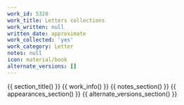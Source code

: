```yaml
---
work_id: 5320
work_title: Letters collections
work_written: null
written_date: approximate
work_collected: 'yes'
work_category: Letter
notes: null
icon: material/book
alternate_versions: []
---
```


{{ section_title() }}
{{ work_info() }}
{{ notes_section() }}
{{ appearances_section() }}
{{ alternate_versions_section() }}